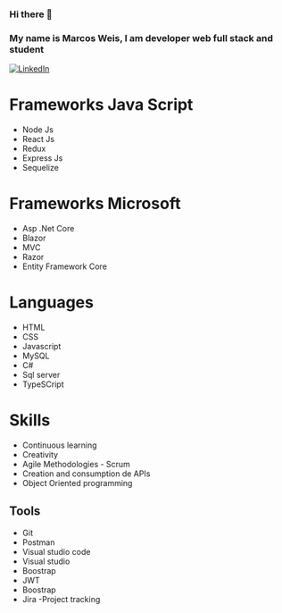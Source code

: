 ### Hi there 👋

### My name is Marcos Weis, I am developer web full stack and student

[![LinkedIn](https://img.shields.io/badge/LinkedIn-Marcos_Weis-2a9d8f?style=for-the-badge&logo=linkedin&logoColor=white&labelColor=101010)](https://www.linkedin.com/in/marcos-weis-53702122a)

# Frameworks Java Script
- Node Js
- React Js
- Redux
- Express Js
- Sequelize

# Frameworks Microsoft
- Asp .Net Core
- Blazor
- MVC
- Razor
- Entity Framework Core

# Languages
- HTML
- CSS
- Javascript
- MySQL
- C#
- Sql server
- TypeSCript 

# Skills
- Continuous learning
- Creativity
- Agile Methodologies - Scrum
- Creation and consumption de APIs
- Object Oriented programming

## Tools
- Git
- Postman
- Visual studio code
- Visual studio
- Boostrap
- JWT
- Boostrap
- Jira -Project tracking


